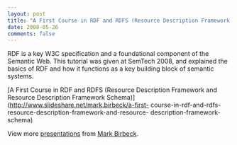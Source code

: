 ```yaml
---
layout: post
title: "A First Course in RDF and RDFS (Resource Description Framework and Resource Description Framework Schema)"
date: 2008-05-26
comments: false
---
```

RDF is a key W3C specification and a foundational component of the Semantic
Web. This tutorial was given at SemTech 2008, and explained the basics of RDF
and how it functions as a key building block of semantic systems.

<!-- more -->

  

[A First Course in RDF and RDFS (Resource Description Framework and Resource
Description Framework Schema)](http://www.slideshare.net/mark.birbeck/a-first-
course-in-rdf-and-rdfs-resource-description-framework-and-resource-
description-framework-schema)

View more [presentations](http://www.slideshare.net/) from [Mark
Birbeck](http://www.slideshare.net/mark.birbeck).

